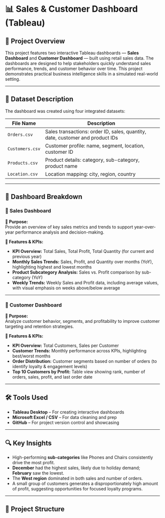 # 📊 Sales & Customer Dashboard (Tableau)

## 🚀 Project Overview

This project features two interactive Tableau dashboards — **Sales Dashboard** and **Customer Dashboard** — built using retail sales data. The dashboards are designed to help stakeholders quickly understand sales performance, trends, and customer behavior over time. This project demonstrates practical business intelligence skills in a simulated real-world setting.

---

## 📁 Dataset Description

The dashboard was created using four integrated datasets:

| File Name       | Description                                                                 |
|----------------|-----------------------------------------------------------------------------|
| `Orders.csv`    | Sales transactions: order ID, sales, quantity, date, customer and product IDs |
| `Customers.csv` | Customer profile: name, segment, location, customer ID                     |
| `Products.csv`  | Product details: category, sub-category, product name                      |
| `Location.csv`  | Location mapping: city, region, country                                    |

---

## 🧭 Dashboard Breakdown

### 🔹 Sales Dashboard

**🎯 Purpose:**  
Provide an overview of key sales metrics and trends to support year-over-year performance analysis and decision-making.

**📌 Features & KPIs:**
- **KPI Overview:** Total Sales, Total Profit, Total Quantity (for current and previous year)
- **Monthly Sales Trends:** Sales, Profit, and Quantity over months (YoY), highlighting highest and lowest months
- **Product Subcategory Analysis:** Sales vs. Profit comparison by sub-category (YoY)
- **Weekly Trends:** Weekly Sales and Profit data, including average values, with visual emphasis on weeks above/below average

---

### 🔹 Customer Dashboard

**🎯 Purpose:**  
Analyze customer behavior, segments, and profitability to improve customer targeting and retention strategies.

**📌 Features & KPIs:**
- **KPI Overview:** Total Customers, Sales per Customer
- **Customer Trends:** Monthly performance across KPIs, highlighting best/worst months
- **Order Distribution:** Customer segments based on number of orders (to identify loyalty & engagement levels)
- **Top 10 Customers by Profit:** Table view showing rank, number of orders, sales, profit, and last order date

---

## 🛠️ Tools Used

- **Tableau Desktop** – For creating interactive dashboards
- **Microsoft Excel / CSV** – For data cleaning and prep
- **GitHub** – For project version control and showcasing

---

## 🔍 Key Insights

- High-performing **sub-categories** like Phones and Chairs consistently drive the most profit.
- **December** had the highest sales, likely due to holiday demand; **February** saw the lowest.
- The **West region** dominated in both sales and number of orders.
- A small group of customers generates a disproportionately high amount of profit, suggesting opportunities for focused loyalty programs.

---

## 📂 Project Structure


